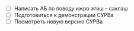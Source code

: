 - [ ] Написать АБ по поводу ижро этиш - саклаш
- [ ] Подготовиться к демонстрации СУРВа
- [ ] Посмотреть новую версию СУРВа